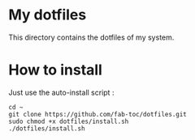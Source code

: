 # My dotfiles

This directory contains the dotfiles of my system.

# How to install

Just use the auto-install script :

```
cd ~
git clone https://github.com/fab-toc/dotfiles.git
sudo chmod +x dotfiles/install.sh
./dotfiles/install.sh
```
